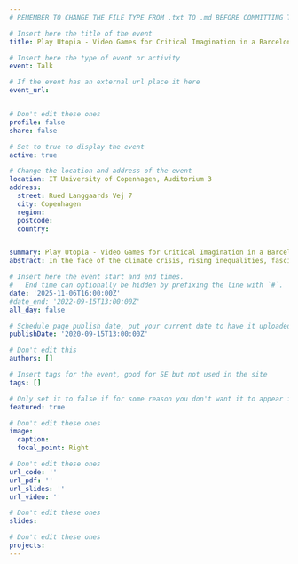 ```yaml
---
# REMEMBER TO CHANGE THE FILE TYPE FROM .txt TO .md BEFORE COMMITTING THE ACTIVITY

# Insert here the title of the event
title: Play Utopia - Video Games for Critical Imagination in a Barcelona Youth Club

# Insert here the type of event or activity
event: Talk

# If the event has an external url place it here
event_url: 


# Don't edit these ones
profile: false
share: false

# Set to true to display the event
active: true

# Change the location and address of the event
location: IT University of Copenhagen, Auditorium 3
address: 
  street: Rued Langgaards Vej 7
  city: Copenhagen
  region: 
  postcode: 
  country: 


summary: Play Utopia - Video Games for Critical Imagination in a Barcelona Youth Club
abstract: In the face of the climate crisis, rising inequalities, fascism, and war, the future is increasingly envisioned as a scheduled apocalypse. To dispute such futures, Play Utopia began two years ago as a future creation workshop at Barcelona, where young people play and dialogue around video games as cultural media. Drawing on critical utopian pedagogy and action research, the project explores how pedagogical practice with video games cultivates critique, co-constructs desirable future imaginaries, and reshapes subjectivities toward transformative action.

# Insert here the event start and end times.
#   End time can optionally be hidden by prefixing the line with `#`.
date: '2025-11-06T16:00:00Z'
#date_end: '2022-09-15T13:00:00Z'
all_day: false

# Schedule page publish date, put your current date to have it uploaded instanty
publishDate: '2020-09-15T13:00:00Z'

# Don't edit this
authors: []

# Insert tags for the event, good for SE but not used in the site
tags: []

# Only set it to false if for some reason you don't want it to appear in the home, but only in the archive
featured: true

# Don't edit these ones
image:
  caption: 
  focal_point: Right

# Don't edit these ones
url_code: ''
url_pdf: ''
url_slides: ''
url_video: ''

# Don't edit these ones
slides:

# Don't edit these ones
projects:
---
```

